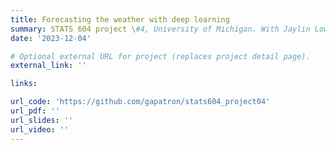 ```yaml
---
title: Forecasting the weather with deep learning
summary: STATS 604 project \#4, University of Michigan. With Jaylin Lowe and Gabriel Patron.
date: '2023-12-04'

# Optional external URL for project (replaces project detail page).
external_link: ''

links:

url_code: 'https://github.com/gapatron/stats604_project04'
url_pdf: ''
url_slides: ''
url_video: ''
---
```


